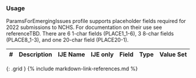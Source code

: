 ### Usage
ParamsForEmergingIssues profile supports placeholder fields required for 2022 submissions to NCHS.
                For documentation on their use see referenceTBD.
                There are 6 1-char fields (PLACE1_1-6), 3 8-char fields (PLACE8_1-3), and one 20-char field (PLACE20-1).

| **#** |  **Description**   |  **IJE Name**   | IJE only |  **Field**  |  **Type**  | **Value Set**  |
| :---------: | ------------- | ------------ | :----------: |---------- | -------- | -------- |
{: .grid }
{% include markdown-link-references.md %}
